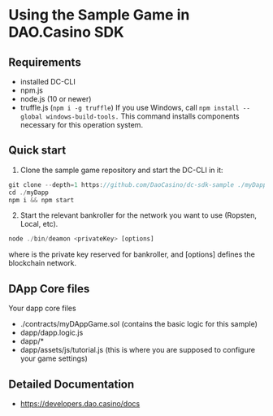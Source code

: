 
# Using the Sample Game in DAO.Casino SDK 


## Requirements
 - installed DC-CLI
 - npm.js
 - node.js (10 or newer)
 - truffle.js (`npm i -g truffle`)
 If you use Windows, call `npm install --global windows-build-tools.` This command installs components necessary for this operation system.

## Quick start
1. Clone the sample game repository and start the DC-CLI in it:  
```javascript
git clone --depth=1 https://github.com/DaoCasino/dc-sdk-sample ./myDapp
cd ./myDapp
npm i && npm start
```
2. Start the relevant bankroller for the network you want to use (Ropsten, Local, etc).    
```javascript
node ./bin/deamon <privateKey> [options]
```  
where <privateKey> is the private key reserved for bankroller, and [options] defines the blockchain network. 


## DApp Core files
Your dapp core files 
- ./contracts/myDAppGame.sol (contains the basic logic for this sample)
- dapp/dapp.logic.js
- dapp/* 
- dapp/assets/js/tutorial.js (this is where you are supposed to configure your game settings)


## Detailed Documentation
- https://developers.dao.casino/docs
